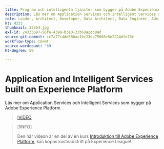 ```yaml
---
title: Program och intelligenta tjänster som bygger på Adobe Experience Platform
description: Läs mer om Application Services och Intelligent Services som bygger på Adobe Experience Platform.
role: Leader, Architect, Developer, Data Architect, Data Engineer, Admin, User
kt: 4333
thumbnail: 32554.jpg
exl-id: 24333697-56fe-4398-b3e0-33b68a2dc8ad
source-git-commit: cc7a77c4dd380ae1bc23dc75608e8e2224dfe78c
workflow-type: tm+mt
source-wordcount: '69'
ht-degree: 5%

---
```


# Application and Intelligent Services built on Experience Platform

Läs mer om Application Services och Intelligent Services som bygger på Adobe Experience Platform.

>[!VIDEO](https://video.tv.adobe.com/v/32554?quality=12&learn=on)

>[!INFO]
>
> Den här videon är en del av en kurs [Introduktion till Adobe Experience Platform](https://experienceleague.adobe.com/?recommended=ExperiencePlatform-U-1-2020.1), kan köpas kostnadsfritt på Experience League!

